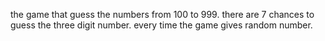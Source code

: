 the game that guess the numbers from 100 to 999.
there are 7 chances to guess the three digit number.
every time the game gives random number.
